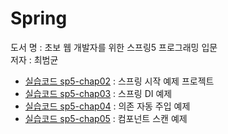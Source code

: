 # Spring

도서 명 : 초보 웹 개발자를 위한 스프링5 프로그래밍 입문<br>
저자 : 최범균

- [실습코드 sp5-chap02](./sp5-chap02)
  : 스프링 시작 예제 프로젝트
- [실습코드 sp5-chap03](./sp5-chap03)
  : 스프링  DI 예제
- [실습코드 sp5-chap04](./sp5-chap04)
  : 의존 자동 주입 예제
- [실습코드 sp5-chap05](./sp5-chap05)
  : 컴포넌트 스캔 예제
